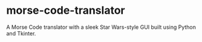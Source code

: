 # morse-code-translator
A Morse Code translator with a sleek Star Wars-style GUI built using Python and Tkinter.
